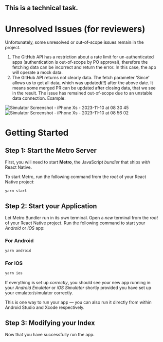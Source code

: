 ## This is a technical task.
# Unresolved Issues (for reviewers)
Unfortunately, some unresolved or out-of-scope issues remain in the project.
1) The GitHub API has a restriction about a rate limit for un-authenticated apps (authentication is out-of-scope by PO approval), therefore the fetching data can be incorrect and return the error. In this case, the app will operate a mock data.
2) The GitHub API returns not clearly data. The fetch parameter 'Since' allows us to get all data, which was updated(!!) after the above date. It means some merged PR can be updated after closing data, that we see in the result. The issue has remained out-of-scope due to an unstable data connection. Example:
   
![Simulator Screenshot - iPhone Xs - 2023-11-10 at 08 30 45](https://github.com/sinkevichdenis/technical_exercise/assets/43539138/cdeefda5-1fe7-4990-bd83-d2b6466b3fdb)
![Simulator Screenshot - iPhone Xs - 2023-11-10 at 08 56 02](https://github.com/sinkevichdenis/technical_exercise/assets/43539138/1e81ea98-79d2-4e02-afc4-ef4fbc44ec34)

# Getting Started

## Step 1: Start the Metro Server

First, you will need to start **Metro**, the JavaScript _bundler_ that ships _with_ React Native.

To start Metro, run the following command from the _root_ of your React Native project:

```bash
yarn start
```

## Step 2: Start your Application

Let Metro Bundler run in its _own_ terminal. Open a _new_ terminal from the _root_ of your React Native project. Run the following command to start your _Android_ or _iOS_ app:

### For Android

```bash
yarn android
```

### For iOS

```bash
yarn ios
```

If everything is set up _correctly_, you should see your new app running in your _Android Emulator_ or _iOS Simulator_ shortly provided you have set up your emulator/simulator correctly.

This is one way to run your app — you can also run it directly from within Android Studio and Xcode respectively.

## Step 3: Modifying your Index

Now that you have successfully run the app.
